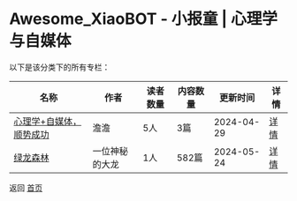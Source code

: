 # Awesome_XiaoBOT - 小报童 | 心理学与自媒体

以下是该分类下的所有专栏：

| 名称 | 作者 | 读者数量 | 内容数量 | 更新时间 | 详情 |
|------|------|----------|----------|----------|------|
| [心理学+自媒体，顺势成功](https://xiaobot.net/p/yingxiangzhe24?refer=0b133df9-27dc-423b-8101-639049001c13) | 澹澹 | 5人 | 3篇 |  2024-04-29 | [详情](data/yingxiangzhe24.md) |
| [绿龙森林](https://xiaobot.net/p/lvlongsenlin?refer=0b133df9-27dc-423b-8101-639049001c13) | 一位神秘的大龙 | 1人 | 582篇 |  2024-05-24 | [详情](data/lvlongsenlin.md) |


返回 [首页](../README.md)
